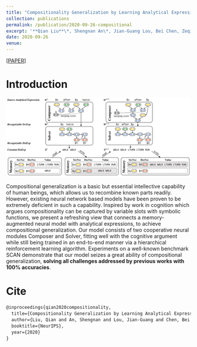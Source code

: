 ```yaml
---
title: "Compositionality Generalization by Learning Analytical Expressions"
collection: publications
permalink: /publication/2020-09-26-compositional
excerpt: '**Qian Liu**\*, Shengnan An\*, Jian-Guang Lou, Bei Chen, Zeqi Lin, Yan Gao, Bin Zhou, Nanning Zheng, Dongmei Zhang<br> In *Advances in Neural Information Processing Systems 34 (**NeurIPS-2020**,<span style="color:red;"><b>Spotlight</b></span>)*'
date: 2020-09-26
venue:
---
```


\[[PAPER](https://arxiv.org/pdf/2006.10627.pdf)\]

Introduction
===

![Demo](/images/compositional-demo.JPG)

Compositional generalization is a basic but essential intellective capability of human beings, which allows us to recombine known parts readily.
However, existing neural network based models have been proven to be extremely deficient in such a capability.
Inspired by work in cognition which argues compositionality can be captured by variable slots with symbolic functions, we present a refreshing view that connects a memory-augmented neural model with analytical expressions, to achieve compositional generalization.
Our model consists of two cooperative neural modules Composer and Solver, fitting well with the cognitive argument while still being trained in an end-to-end manner via a hierarchical reinforcement learning algorithm.
Experiments on a well-known benchmark SCAN demonstrate that our model seizes a great ability of compositional generalization, **solving all challenges addressed by previous works with 100% accuracies**.

Cite
===

```latex
@inproceedings{qian2020compositionality,
  title={Compositionality Generalization by Learning Analytical Expressions},
  author={Liu, Qian and An, Shengnan and Lou, Jian-Guang and Chen, Bei and Lin, Zeqi and Gao, Yan and Zhou, Bin and Zheng, Nanning and Zhang, Dongmei},
  booktitle={NeurIPS},
  year={2020}
}
```